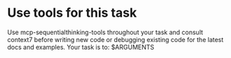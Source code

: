 # Use tools for this task

Use mcp-sequentialthinking-tools throughout your task and consult context7 before writing new code or debugging existing code for the latest docs and examples. Your task is to: $ARGUMENTS